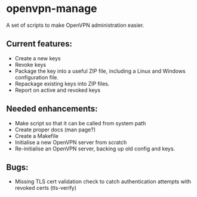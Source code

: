 # openvpn-manage
A set of scripts to make OpenVPN administration easier.

## Current features:

* Create a new keys
* Revoke keys
* Package the key into a useful ZIP file, including a Linux and Windows configuration file.
* Repackage existing keys into ZIP files.
* Report on active and revoked keys 

## Needed enhancements:

* Make script so that it can be called from system path
* Create proper docs (man page?)
* Create a Makefile
* Initialise a new OpenVPN server from scratch
* Re-initialise an OpenVPN server, backing up old config and keys.

## Bugs:

* Missing TLS cert validation check to catch authentication attempts with revoked certs (tls-verify)
